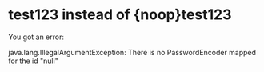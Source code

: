 # test123 instead of {noop}test123

You got an error:

java.lang.IllegalArgumentException: There is no PasswordEncoder mapped for the id "null"